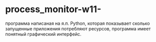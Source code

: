 # process_monitor-w11-
программа написаная на я.п. Python, которая показывает сколько запущенные приложения потребляют ресурсов, программа имеет понятный графический интерфейс.
